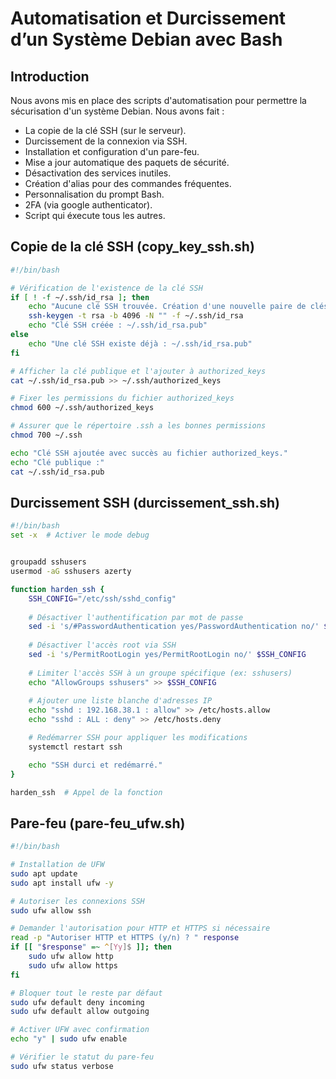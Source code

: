 # Automatisation et Durcissement d’un Système Debian avec Bash

## Introduction

Nous avons mis en place des scripts d'automatisation pour permettre la sécurisation d'un système Debian.
Nous avons fait :
- La copie de la clé SSH (sur le serveur).
- Durcissement de la connexion via SSH.
- Installation et configuration d'un pare-feu.
- Mise a jour automatique des paquets de sécurité.
- Désactivation des services inutiles.
- Création d'alias pour des commandes fréquentes.
- Personnalisation du prompt Bash.
- 2FA (via google authenticator).
- Script qui éxecute tous les autres.

## Copie de la clé SSH (copy_key_ssh.sh)

```bash
#!/bin/bash

# Vérification de l'existence de la clé SSH
if [ ! -f ~/.ssh/id_rsa ]; then
    echo "Aucune clé SSH trouvée. Création d'une nouvelle paire de clés..."
    ssh-keygen -t rsa -b 4096 -N "" -f ~/.ssh/id_rsa
    echo "Clé SSH créée : ~/.ssh/id_rsa.pub"
else
    echo "Une clé SSH existe déjà : ~/.ssh/id_rsa.pub"
fi

# Afficher la clé publique et l'ajouter à authorized_keys
cat ~/.ssh/id_rsa.pub >> ~/.ssh/authorized_keys

# Fixer les permissions du fichier authorized_keys
chmod 600 ~/.ssh/authorized_keys

# Assurer que le répertoire .ssh a les bonnes permissions
chmod 700 ~/.ssh

echo "Clé SSH ajoutée avec succès au fichier authorized_keys."
echo "Clé publique :"
cat ~/.ssh/id_rsa.pub

```

## Durcissement SSH (durcissement_ssh.sh)

```bash
#!/bin/bash
set -x  # Activer le mode debug


groupadd sshusers
usermod -aG sshusers azerty

function harden_ssh {
    SSH_CONFIG="/etc/ssh/sshd_config"
    
    # Désactiver l'authentification par mot de passe
    sed -i 's/#PasswordAuthentication yes/PasswordAuthentication no/' $SSH_CONFIG
    
    # Désactiver l'accès root via SSH
    sed -i 's/PermitRootLogin yes/PermitRootLogin no/' $SSH_CONFIG
    
    # Limiter l'accès SSH à un groupe spécifique (ex: sshusers)
    echo "AllowGroups sshusers" >> $SSH_CONFIG
    
    # Ajouter une liste blanche d'adresses IP
    echo "sshd : 192.168.38.1 : allow" >> /etc/hosts.allow
    echo "sshd : ALL : deny" >> /etc/hosts.deny

    # Redémarrer SSH pour appliquer les modifications
    systemctl restart ssh

    echo "SSH durci et redémarré."
}

harden_ssh  # Appel de la fonction
```

## Pare-feu (pare-feu_ufw.sh)

```bash
#!/bin/bash

# Installation de UFW
sudo apt update
sudo apt install ufw -y

# Autoriser les connexions SSH
sudo ufw allow ssh

# Demander l'autorisation pour HTTP et HTTPS si nécessaire
read -p "Autoriser HTTP et HTTPS (y/n) ? " response
if [[ "$response" =~ ^[Yy]$ ]]; then
    sudo ufw allow http
    sudo ufw allow https
fi

# Bloquer tout le reste par défaut
sudo ufw default deny incoming
sudo ufw default allow outgoing

# Activer UFW avec confirmation
echo "y" | sudo ufw enable

# Vérifier le statut du pare-feu
sudo ufw status verbose
```
